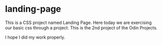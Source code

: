 # landing-page

This is a CSS project named Landing Page. Here today we are exercising our basic css through a project. This is the 2nd project of the Odin Projects.

I hope I did my work properly.